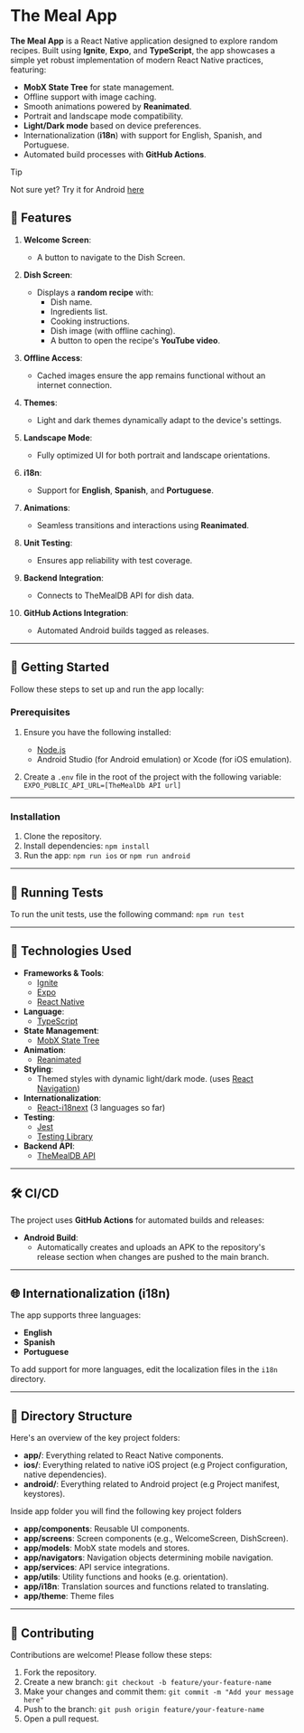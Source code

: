 # The Meal App

**The Meal App** is a React Native application designed to explore random recipes. Built using **Ignite**, **Expo**, and **TypeScript**, the app showcases a simple yet robust implementation of modern React Native practices, featuring:

- **MobX State Tree** for state management.
- Offline support with image caching.
- Smooth animations powered by **Reanimated**.
- Portrait and landscape mode compatibility.
- **Light/Dark mode** based on device preferences.
- Internationalization (**i18n**) with support for English, Spanish, and Portuguese.
- Automated build processes with **GitHub Actions**.

> [!TIP]
> Not sure yet? Try it for Android [here](https://github.com/JOSEJ94/The-meal-app/releases)

## 📱 Features

1.  **Welcome Screen**:

    - A button to navigate to the Dish Screen.

2.  **Dish Screen**:

    - Displays a **random recipe** with:
      - Dish name.
      - Ingredients list.
      - Cooking instructions.
      - Dish image (with offline caching).
      - A button to open the recipe's **YouTube video**.

3.  **Offline Access**:

    - Cached images ensure the app remains functional without an internet connection.

4.  **Themes**:

    - Light and dark themes dynamically adapt to the device's settings.

5.  **Landscape Mode**:

    - Fully optimized UI for both portrait and landscape orientations.

6.  **i18n**:

    - Support for **English**, **Spanish**, and **Portuguese**.

7.  **Animations**:

    - Seamless transitions and interactions using **Reanimated**.

8.  **Unit Testing**:

    - Ensures app reliability with test coverage.

9.  **Backend Integration**:

    - Connects to TheMealDB API for dish data.

10. **GitHub Actions Integration**:
    - Automated Android builds tagged as releases.

---

## 🚀 Getting Started

Follow these steps to set up and run the app locally:

### **Prerequisites**

1.  Ensure you have the following installed:

    - [Node.js](https://nodejs.org/)
    - Android Studio (for Android emulation) or Xcode (for iOS emulation).

2.  Create a `.env` file in the root of the project with the following variable:
    `EXPO_PUBLIC_API_URL=[TheMealDb API url]`

---

### **Installation**

1.  Clone the repository.
2.  Install dependencies:
    `npm install`
3.  Run the app:
    `npm run ios` or `npm run android`

---

## 🧪 Running Tests

To run the unit tests, use the following command:
`npm run test`

---

## 🔧 Technologies Used

- **Frameworks & Tools**:
  - [Ignite](https://github.com/infinitered/ignite)
  - [Expo](https://expo.dev/)
  - [React Native](https://reactnative.dev/)
- **Language**:
  - [TypeScript](https://www.typescriptlang.org/)
- **State Management**:
  - [MobX State Tree](https://mobx-state-tree.js.org/intro/welcome)
- **Animation**:
  - [Reanimated](https://docs.swmansion.com/react-native-reanimated/)
- **Styling**:
  - Themed styles with dynamic light/dark mode. (uses [React Navigation](https://reactnavigation.org/))
- **Internationalization**:
  - [React-i18next](https://react.i18next.com/) (3 languages so far)
- **Testing**:
  - [Jest](https://jestjs.io/)
  - [Testing Library](https://testing-library.com/docs/react-native-testing-library/intro/)
- **Backend API**:
  - [TheMealDB API](https://www.themealdb.com/api.php)

---

## 🛠️ CI/CD

The project uses **GitHub Actions** for automated builds and releases:

- **Android Build**:
  - Automatically creates and uploads an APK to the repository's release section when changes are pushed to the main branch.

---

## 🌐 Internationalization (i18n)

The app supports three languages:

- **English**
- **Spanish**
- **Portuguese**

To add support for more languages, edit the localization files in the `i18n` directory.

---

## 📂 Directory Structure

Here's an overview of the key project folders:

- **app/**: Everything related to React Native components.
- **ios/**: Everything related to native iOS project (e.g Project configuration, native dependencies).
- **android/**: Everything related to Android project (e.g Project manifest, keystores).

Inside app folder you will find the following key project folders

- **app/components**: Reusable UI components.
- **app/screens**: Screen components (e.g., WelcomeScreen, DishScreen).
- **app/models**: MobX state models and stores.
- **app/navigators**: Navigation objects determining mobile navigation.
- **app/services**: API service integrations.
- **app/utils**: Utility functions and hooks (e.g. orientation).
- **app/i18n**: Translation sources and functions related to translating.
- **app/theme**: Theme files

---

## 🤝 Contributing

Contributions are welcome! Please follow these steps:

1.  Fork the repository.
2.  Create a new branch:
    `git checkout -b feature/your-feature-name`
3.  Make your changes and commit them:
    `git commit -m "Add your message here"`
4.  Push to the branch:
    `git push origin feature/your-feature-name`
5.  Open a pull request.
